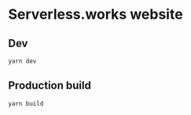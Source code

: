 # Serverless.works website

## Dev

```bash
yarn dev
```

## Production build
```bash
yarn build
```